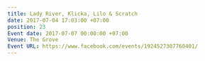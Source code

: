 ```yaml
---
title: Lady River, Klicka, Lilo & Scratch
date: 2017-07-04 17:03:00 +07:00
position: 23
Event date: 2017-07-07 00:00:00 +07:00
Venue: The Grove
Event URL: https://www.facebook.com/events/1924527307760401/
---
```


